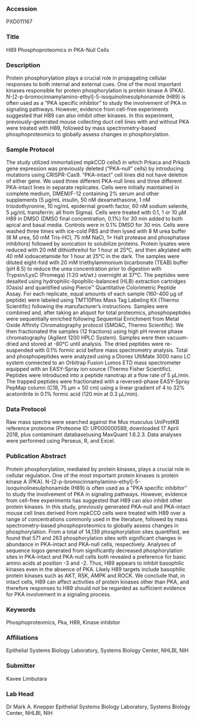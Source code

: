 ### Accession
PXD011167

### Title
H89 Phosphoproteomics in PKA-Null Cells

### Description
Protein phosphorylation plays a crucial role in propagating cellular responses to both internal and external cues. One of the most important kinases responsible for protein phosphorylation is protein kinase A (PKA). N-[2-p-bromocinnamylamino-ethyl]-5-isoquinolinesulphonamide (H89) is often used as a “PKA specific inhibitor” to study the involvement of PKA in signaling pathways. However, evidence from cell-free experiments suggested that H89 can also inhibit other kinases. In this experiment, previously-generated mouse collecting duct cell lines with and without PKA were treated with H89, followed by mass spectrometry-based phosphoproteomics to globally assess changes in phosphorylation.

### Sample Protocol
The study utilized immortalized mpkCCD cells5 in which Prkaca and Prkacb gene expression was previously deleted (“PKA-null” cells) by introducing mutations using CRISPR-Cas9. “PKA-intact” cell lines did not have deletion of either gene. We used three different PKA-null lines and three different PKA-intact lines in separate replicates. Cells were initially maintained in complete medium, DMEM/F-12 containing 2% serum and other supplements (5 μg/mL insulin, 50 nM dexamethasone, 1 nM triiodothyronine, 10 ng/mL epidermal growth factor, 60 nM sodium selenite, 5 μg/mL transferrin; all from Sigma). Cells were treated with 0.1, 1 or 10 µM H89 in DMSO (DMSO final concentration, 0.1%) for 30 min added to both apical and basal media. Controls were in 0.1% DMSO for 30 min. Cells were washed three times with ice-cold PBS and then lysed with 8 M urea buffer (8 M urea, 50 mM Tris-HCl, 75 mM NaCl, 1× Halt protease and phosphatase inhibitors) followed by sonication to solubilize proteins. Protein lysates were reduced with 20 mM dithiothreitol for 1 hour at 25°C, and then alkylated with 40 mM iodoacetamide for 1 hour at 25°C in the dark. The samples were diluted eight-fold with 20 mM triethylammonium bicarbonate (TEAB) buffer (pH 8.5) to reduce the urea concentration prior to digestion with Trypsin/LysC (Promega) (1:20 wt/wt.) overnight at 37°C. The peptides were desalted using hydrophilic-lipophilic-balanced (HLB) extraction cartridges (Oasis) and quantified using Pierce™ Quantitative Colorimetric Peptide Assay. For each replicate, equal amounts of each sample (160-400 μg of peptide) were labeled using TMT10Plex Mass Tag Labeling Kit (Thermo Scientific) following the manufacturer’s instructions. Samples were combined and, after taking an aliquot for total proteomics, phosphopeptides were sequentially enriched following Sequential Enrichment from Metal Oxide Affinity Chromatography protocol (SMOAC, Thermo Scientific). We then fractionated the samples (12 fractions) using high pH reverse phase chromatography (Agilent 1200 HPLC System). Samples were then vacuum-dried and stored at -80°C until analysis.  The dried peptides were re-suspended with 0.1% formic acid before mass spectrometry analysis. Total and phosphopeptides were analyzed using a Dionex UltiMate 3000 nano LC system connected to an Orbitrap Fusion Lumos ETD mass spectrometer equipped with an EASY-Spray ion source (Thermo Fisher Scientific). Peptides were introduced into a peptide nanotrap at a flow rate of 5 μL/min. The trapped peptides were fractionated with a reversed-phase EASY-Spray PepMap column (C18, 75 μm × 50 cm) using a linear gradient of 4 to 32% acetonitrile in 0.1% formic acid (120 min at 0.3 μL/min).

### Data Protocol
Raw mass spectra were searched against the Mus musculus UniProtKB reference proteome (Proteome ID: UP000000589, downloaded 17 April 2018, plus contaminant database)using MaxQuant 1.6.2.3. Data analyses were performed using Perseus, R, and Excel.

### Publication Abstract
Protein phosphorylation, mediated by protein kinases, plays a crucial role in cellular regulation. One of the most important protein kinases is protein kinase A (PKA). N-[2-p-bromocinnamylamino-ethyl]-5-isoquinolinesulphonamide (H89) is often used as a "PKA specific inhibitor" to study the involvement of PKA in signaling pathways. However, evidence from cell-free experiments has suggested that H89 can also inhibit other protein kinases. In this study, previously generated PKA-null and PKA-intact mouse cell lines derived from mpkCCD cells were treated with H89 over a range of concentrations commonly used in the literature, followed by mass spectrometry-based phosphoproteomics to globally assess changes in phosphorylation. From a total of 14,139 phosphorylation sites quantified, we found that 571 and 263 phosphorylation sites with significant changes in abundance in PKA-intact and PKA-null cells, respectively. Analyses of sequence logos generated from significantly decreased phosphorylation sites in PKA-intact and PKA-null cells both revealed a preference for basic amino acids at position -3 and -2. Thus, H89 appears to inhibit basophilic kinases even in the absence of PKA. Likely H89 targets include basophilic protein kinases such as AKT, RSK, AMPK and ROCK. We conclude that, in intact cells, H89 can affect activities of protein kinases other than PKA, and therefore responses to H89 should not be regarded as sufficient evidence for PKA involvement in a signaling process.

### Keywords
Phosphoproteomics, Pka, H89, Kinase inhibitor

### Affiliations
Epithelial Systems Biology Laboratory, Systems Biology Center, NHLBI, NIH

### Submitter
Kavee Limbutara

### Lab Head
Dr Mark A. Knepper
Epithelial Systems Biology Laboratory, Systems Biology Center, NHLBI, NIH


